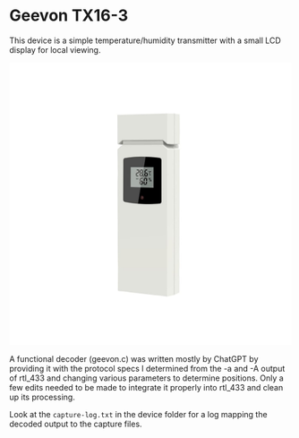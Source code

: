 # Geevon TX16-3
This device is a simple temperature/humidity transmitter with a small LCD display for local viewing.

![Front of Geevon TX16-3](front.jpg)

A functional decoder (geevon.c) was written mostly by ChatGPT by providing it with the protocol specs I determined from the -a and -A output of rtl_433 and changing various parameters to determine positions. Only a few edits needed to be made to integrate it properly into rtl_433 and clean up its processing.

Look at the `capture-log.txt` in the device folder for a log mapping the decoded output to the capture files.
